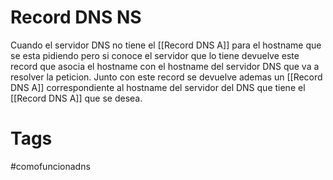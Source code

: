 # Record DNS NS
Cuando el servidor DNS no tiene el [[Record DNS A]] para el hostname que se esta pidiendo pero si conoce el servidor que lo tiene devuelve este record que asocia el hostname con el hostname del servidor DNS que va a resolver la peticion.
Junto con este record se devuelve ademas un [[Record DNS A]] correspondiente al hostname del servidor del DNS que tiene el [[Record DNS A]] que se desea.

# Tags
#comofuncionadns 